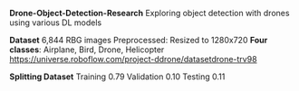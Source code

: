 **Drone-Object-Detection-Research**
  Exploring object detection with drones using various DL models

**Dataset**
  6,844 RBG images
  Preprocessed: Resized to 1280x720
  **Four classes**: Airplane, Bird, Drone, Helicopter
  https://universe.roboflow.com/project-ddrone/datasetdrone-trv98

**Splitting Dataset**
  Training 0.79
  Validation 0.10
  Testing 0.11
